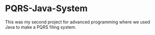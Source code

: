 # PQRS-Java-System
This was my second project for advanced programming where we used Java to make a PQRS filing system.
